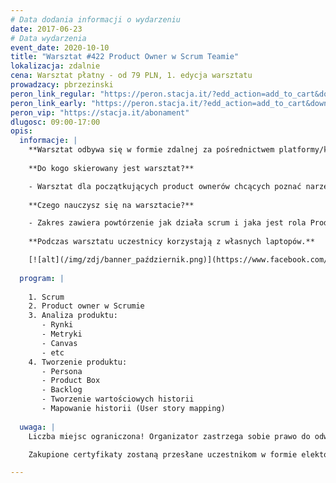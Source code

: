 ```yaml
---
# Data dodania informacji o wydarzeniu
date: 2017-06-23
# Data wydarzenia
event_date: 2020-10-10
title: "Warsztat #422 Product Owner w Scrum Teamie"
lokalizacja: zdalnie
cena: Warsztat płatny - od 79 PLN, 1. edycja warsztatu
prowadzacy: pbrzezinski
peron_link_regular: "https://peron.stacja.it/?edd_action=add_to_cart&download_id=3108&edd_options[price_id]=1"
peron_link_early: "https://peron.stacja.it/?edd_action=add_to_cart&download_id=3108&edd_options[price_id]=2"
peron_vip: "https://stacja.it/abonament"
dlugosc: 09:00-17:00
opis:
  informacje: |
    **Warsztat odbywa się w formie zdalnej za pośrednictwem platformy/komunikatora online, z wykorzystaniem dźwięku, obrazu z kamery, udostępniania ekranu komputera prowadzącego i uczestników.** 
  
    **Do kogo skierowany jest warsztat?**

    - Warsztat dla początkujących product ownerów chcących poznać narzędzia i metody tworzenia produktu od podstaw.
  
    **Czego nauczysz się na warsztacie?**

    - Zakres zawiera powtórzenie jak działa scrum i jaka jest rola Product ownera, analizę produktu od pomysłu przez personę, pudełko produktu, pitch produktu aż po analizę docelowego rynku. Warsztat będzie interaktywny i pozwoli uczestnikom opracować własny produkt i zbudować plan jego dostarczenia.
 
    **Podczas warsztatu uczestnicy korzystają z własnych laptopów.**

    [![alt](/img/zdj/banner_październik.png)](https://www.facebook.com/StacjaIT)
    
  program: |
    
    1. Scrum
    2. Product owner w Scrumie
    3. Analiza produktu:
       - Rynki
       - Metryki
       - Canvas
       - etc
    4. Tworzenie produktu:
       - Persona
       - Product Box
       - Backlog
       - Tworzenie wartościowych historii
       - Mapowanie historii (User story mapping)
  
  uwaga: |
    Liczba miejsc ograniczona! Organizator zastrzega sobie prawo do odwołania wydarzenia w przypadku niezgłoszenia się minimalnej liczby uczestników.

    Zakupione certyfikaty zostaną przesłane uczestnikom w formie elektoronicznej po warsztacie. Jeśli chcesz otrzymać zakupiony certyfikat w formie papierowej, zgłoś to mailowo na adres kontakt@stacja.it. 

---
```

